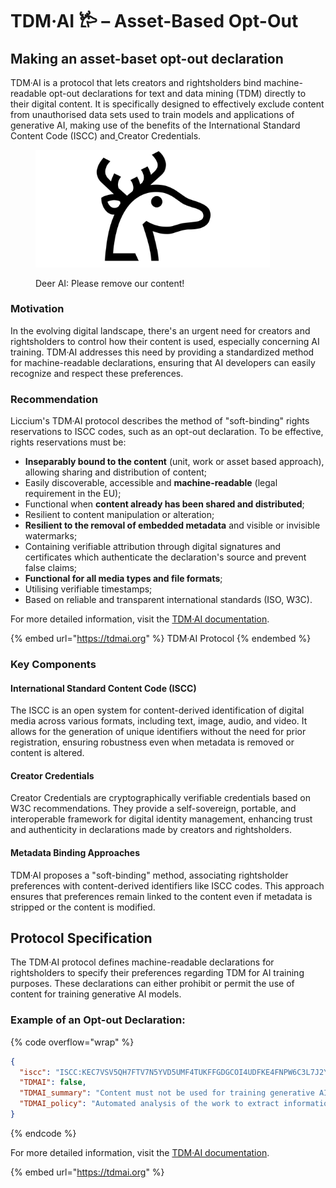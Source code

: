 # TDM·AI 𐂂 – Asset-Based Opt-Out

## Making an asset-baset opt-out declaration

TDM·AI is a protocol that lets creators and rightsholders bind machine-readable opt-out declarations for text and data mining (TDM) directly to their digital content. It is specifically designed to effectively exclude content from unauthorised data sets used to train models and applications of generative AI, making use of the benefits of the International Standard Content Code (ISCC) and[ ](https://docs.creatorcredentials.com/)Creator Credentials.

<figure><img src="../.gitbook/assets/tdmai-deer.png" alt="" width="375"><figcaption><p>Deer AI: Please remove our content!</p></figcaption></figure>

### Motivation

In the evolving digital landscape, there's an urgent need for creators and rightsholders to control how their content is used, especially concerning AI training. TDM·AI addresses this need by providing a standardized method for machine-readable declarations, ensuring that AI developers can easily recognize and respect these preferences.

### Recommendation

Liccium's TDM·AI protocol describes the method of "soft-binding" rights reservations to ISCC codes, such as an opt-out declaration. To be effective, rights reservations must be:

* **Inseparably bound to the content** (unit, work or asset based approach), allowing sharing and distribution of content;
* Easily discoverable, accessible and **machine-readable** (legal requirement in the EU);
* Functional when **content already has been shared and distributed**;
* Resilient to content manipulation or alteration;
* **Resilient to the removal of embedded metadata** and visible or invisible watermarks;
* Containing verifiable attribution through digital signatures and certificates which authenticate the declaration's source and prevent false claims;
* **Functional for all media types and file formats**;
* Utilising verifiable timestamps;
* Based on reliable and transparent international standards (ISO, W3C).

For more detailed information, visit the [TDM·AI documentation](https://docs.tdmai.org/).

{% embed url="https://tdmai.org" %}
TDM·AI Protocol
{% endembed %}

### Key Components

#### International Standard Content Code (ISCC)

The ISCC is an open system for content-derived identification of digital media across various formats, including text, image, audio, and video. It allows for the generation of unique identifiers without the need for prior registration, ensuring robustness even when metadata is removed or content is altered.

#### Creator Credentials

Creator Credentials are cryptographically verifiable credentials based on W3C recommendations. They provide a self-sovereign, portable, and interoperable framework for digital identity management, enhancing trust and authenticity in declarations made by creators and rightsholders.

#### Metadata Binding Approaches

TDM·AI proposes a "soft-binding" method, associating rightsholder preferences with content-derived identifiers like ISCC codes. This approach ensures that preferences remain linked to the content even if metadata is stripped or the content is modified.

## Protocol Specification

The TDM·AI protocol defines machine-readable declarations for rightsholders to specify their preferences regarding TDM for AI training purposes. These declarations can either prohibit or permit the use of content for training generative AI models.

### **Example of an Opt-out Declaration:**

{% code overflow="wrap" %}
```json
{
  "iscc": "ISCC:KEC7VSV5QH7FTV7N5YVD5UMF4TUKFFGDGCOI4UDFKE4FNPW6C3L7J2Y",
  "TDMAI": false,
  "TDMAI_summary": "Content must not be used for training generative AI.",
  "TDMAI_policy": "Automated analysis of the work to extract information from it, especially about patterns, trends, and correlations for the purpose of training models and applications of generative AI, is reserved. Text and Data Mining (TDM) is permitted for general-purpose AI systems that do not generate synthetic audio, image, video, or text content and for scientific research purposes or for temporary acts of reproduction as provided for in Article 5(1) of Directive 2001/29/EC."
}
```
{% endcode %}

For more detailed information, visit the [TDM·AI documentation](https://docs.tdmai.org/).

{% embed url="https://tdmai.org" %}

